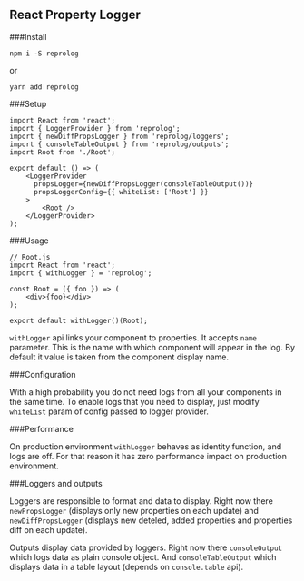 ## React Property Logger

###Install

```
npm i -S reprolog
```
or
```
yarn add reprolog
```

###Setup

```
import React from 'react';
import { LoggerProvider } from 'reprolog';
import { newDiffPropsLogger } from 'reprolog/loggers';
import { consoleTableOutput } from 'reprolog/outputs';
import Root from './Root';

export default () => (
    <LoggerProvider
      propsLogger={newDiffPropsLogger(consoleTableOutput())}
      propsLoggerConfig={{ whiteList: ['Root'] }}
    >
        <Root />
    </LoggerProvider>
);
```

###Usage

```
// Root.js
import React from 'react';
import { withLogger } = 'reprolog';

const Root = ({ foo }) => (
    <div>{foo}</div>
);

export default withLogger()(Root);
```

`withLogger` api links your component to properties. It accepts `name` parameter.
This is the name with which component will appear in the log. By default it
value is taken from the component display name. 

###Configuration

With a high probability you do not need logs from all your components in the same time.
To enable logs that you need to display, just modify `whiteList` param of config passed to logger provider.

###Performance

On production environment `withLogger` behaves as identity function, and logs are off.
For that reason it has zero performance impact on production environment.

###Loggers and outputs

Loggers are responsible to format and data to display. Right now there `newPropsLogger` 
(displays only new properties on each update) and `newDiffPropsLogger`
(displays new deteled, added properties and properties diff on each update).

Outputs display data provided by loggers. Right now there `consoleOutput` which logs
data as plain console object. And `consoleTableOutput` which displays data in a table layout
(depends on `console.table` api).